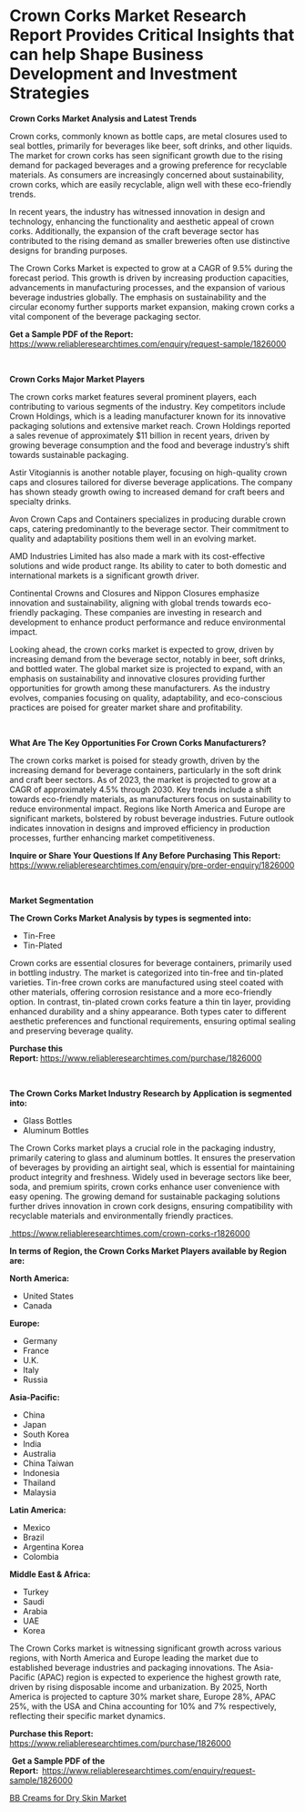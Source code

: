<p><h1>Crown Corks Market Research Report Provides Critical Insights that can help Shape Business Development and Investment Strategies</h1></p><p><strong>Crown Corks Market Analysis and Latest Trends</strong></p>
<p><p>Crown corks, commonly known as bottle caps, are metal closures used to seal bottles, primarily for beverages like beer, soft drinks, and other liquids. The market for crown corks has seen significant growth due to the rising demand for packaged beverages and a growing preference for recyclable materials. As consumers are increasingly concerned about sustainability, crown corks, which are easily recyclable, align well with these eco-friendly trends.</p><p>In recent years, the industry has witnessed innovation in design and technology, enhancing the functionality and aesthetic appeal of crown corks. Additionally, the expansion of the craft beverage sector has contributed to the rising demand as smaller breweries often use distinctive designs for branding purposes. </p><p>The Crown Corks Market is expected to grow at a CAGR of 9.5% during the forecast period. This growth is driven by increasing production capacities, advancements in manufacturing processes, and the expansion of various beverage industries globally. The emphasis on sustainability and the circular economy further supports market expansion, making crown corks a vital component of the beverage packaging sector.</p></p>
<p><strong>Get a Sample PDF of the Report:&nbsp;</strong> <a href="https://www.reliableresearchtimes.com/enquiry/request-sample/1826000?utm_campaign=2269&utm_medium=2&utm_source=Github&utm_content=ia&utm_term=04042025&utm_id=crown-corks">https://www.reliableresearchtimes.com/enquiry/request-sample/1826000</a></p>
<p>&nbsp;</p>
<p><strong>Crown Corks Major Market Players</strong></p>
<p><p>The crown corks market features several prominent players, each contributing to various segments of the industry. Key competitors include Crown Holdings, which is a leading manufacturer known for its innovative packaging solutions and extensive market reach. Crown Holdings reported a sales revenue of approximately $11 billion in recent years, driven by growing beverage consumption and the food and beverage industry’s shift towards sustainable packaging.</p><p>Astir Vitogiannis is another notable player, focusing on high-quality crown caps and closures tailored for diverse beverage applications. The company has shown steady growth owing to increased demand for craft beers and specialty drinks.</p><p>Avon Crown Caps and Containers specializes in producing durable crown caps, catering predominantly to the beverage sector. Their commitment to quality and adaptability positions them well in an evolving market.</p><p>AMD Industries Limited has also made a mark with its cost-effective solutions and wide product range. Its ability to cater to both domestic and international markets is a significant growth driver.</p><p>Continental Crowns and Closures and Nippon Closures emphasize innovation and sustainability, aligning with global trends towards eco-friendly packaging. These companies are investing in research and development to enhance product performance and reduce environmental impact.</p><p>Looking ahead, the crown corks market is expected to grow, driven by increasing demand from the beverage sector, notably in beer, soft drinks, and bottled water. The global market size is projected to expand, with an emphasis on sustainability and innovative closures providing further opportunities for growth among these manufacturers. As the industry evolves, companies focusing on quality, adaptability, and eco-conscious practices are poised for greater market share and profitability.</p></p>
<p>&nbsp;</p>
<p><strong>What Are The Key Opportunities For Crown Corks Manufacturers?</strong></p>
<p><p>The crown corks market is poised for steady growth, driven by the increasing demand for beverage containers, particularly in the soft drink and craft beer sectors. As of 2023, the market is projected to grow at a CAGR of approximately 4.5% through 2030. Key trends include a shift towards eco-friendly materials, as manufacturers focus on sustainability to reduce environmental impact. Regions like North America and Europe are significant markets, bolstered by robust beverage industries. Future outlook indicates innovation in designs and improved efficiency in production processes, further enhancing market competitiveness.</p></p>
<p><strong>Inquire or Share Your Questions If Any Before Purchasing This Report:</strong> <a href="https://www.reliableresearchtimes.com/enquiry/pre-order-enquiry/1826000?utm_campaign=2269&utm_medium=2&utm_source=Github&utm_content=ia&utm_term=04042025&utm_id=crown-corks">https://www.reliableresearchtimes.com/enquiry/pre-order-enquiry/1826000</a></p>
<p>&nbsp;</p>
<p><strong>Market Segmentation</strong></p>
<p><strong>The Crown Corks Market Analysis by types is segmented into:</strong></p>
<p><ul><li>Tin-Free</li><li>Tin-Plated</li></ul></p>
<p><p>Crown corks are essential closures for beverage containers, primarily used in bottling industry. The market is categorized into tin-free and tin-plated varieties. Tin-free crown corks are manufactured using steel coated with other materials, offering corrosion resistance and a more eco-friendly option. In contrast, tin-plated crown corks feature a thin tin layer, providing enhanced durability and a shiny appearance. Both types cater to different aesthetic preferences and functional requirements, ensuring optimal sealing and preserving beverage quality.</p></p>
<p><strong>Purchase this Report:&nbsp;</strong><a href="https://www.reliableresearchtimes.com/purchase/1826000?utm_campaign=2269&utm_medium=2&utm_source=Github&utm_content=ia&utm_term=04042025&utm_id=crown-corks">https://www.reliableresearchtimes.com/purchase/1826000</a></p>
<p>&nbsp;</p>
<p><strong>The Crown Corks Market Industry Research by Application is segmented into:</strong></p>
<p><ul><li>Glass Bottles</li><li>Aluminum Bottles</li></ul></p>
<p><p>The Crown Corks market plays a crucial role in the packaging industry, primarily catering to glass and aluminum bottles. It ensures the preservation of beverages by providing an airtight seal, which is essential for maintaining product integrity and freshness. Widely used in beverage sectors like beer, soda, and premium spirits, crown corks enhance user convenience with easy opening. The growing demand for sustainable packaging solutions further drives innovation in crown cork designs, ensuring compatibility with recyclable materials and environmentally friendly practices.</p></p>
<p><a href="https://www.reliableresearchtimes.com/crown-corks-r1826000?utm_campaign=2269&utm_medium=2&utm_source=Github&utm_content=ia&utm_term=04042025&utm_id=crown-corks">&nbsp;https://www.reliableresearchtimes.com/crown-corks-r1826000</a></p>
<p><strong>In terms of Region, the Crown Corks Market Players available by Region are:</strong></p>
<p>
    <p> <strong> North America: </strong>
        <ul>
            <li>United States</li>
            <li>Canada</li>
        </ul>
        </p> 
    <p> <strong> Europe: </strong>
        <ul>
            <li>Germany</li>
            <li>France</li>
            <li>U.K.</li>
            <li>Italy</li>
            <li>Russia</li>
        </ul>
        </p> 
    <p> <strong> Asia-Pacific: </strong>
        <ul>
            <li>China</li>
            <li>Japan</li>
            <li>South Korea</li>
            <li>India</li>
            <li>Australia</li>
            <li>China Taiwan</li>
            <li>Indonesia</li>
            <li>Thailand</li>
            <li>Malaysia</li>
        </ul>
        </p> 
    <p> <strong> Latin America: </strong>
        <ul>
            <li>Mexico</li>
            <li>Brazil</li>
            <li>Argentina Korea</li>
            <li>Colombia</li>
        </ul>
        </p> 
    <p> <strong> Middle East & Africa: </strong>
        <ul>
            <li>Turkey</li>
            <li>Saudi</li>
            <li>Arabia</li>
            <li>UAE</li>
            <li>Korea</li>
        </ul>
    </p>
    </p>
<p><p>The Crown Corks market is witnessing significant growth across various regions, with North America and Europe leading the market due to established beverage industries and packaging innovations. The Asia-Pacific (APAC) region is expected to experience the highest growth rate, driven by rising disposable income and urbanization. By 2025, North America is projected to capture 30% market share, Europe 28%, APAC 25%, with the USA and China accounting for 10% and 7% respectively, reflecting their specific market dynamics.</p></p>
<p><strong>Purchase this Report: </strong><a href="https://www.reliableresearchtimes.com/purchase/1826000?utm_campaign=2269&utm_medium=2&utm_source=Github&utm_content=ia&utm_term=04042025&utm_id=crown-corks">https://www.reliableresearchtimes.com/purchase/1826000</a></p>
<p>&nbsp;<strong>Get a Sample PDF of the Report:&nbsp;&nbsp;</strong><a href="https://www.reliableresearchtimes.com/enquiry/request-sample/1826000?utm_campaign=2269&utm_medium=2&utm_source=Github&utm_content=ia&utm_term=04042025&utm_id=crown-corks">https://www.reliableresearchtimes.com/enquiry/request-sample/1826000</a></p>
<p><strong></strong></p>
<p><p><a href="https://github.com/MonroeBullock54/Market-Research-Report-List-2/blob/main/bb-creams-for-dry-skin-market.md?utm_campaign=2269&utm_medium=2&utm_source=Github&utm_content=ia&utm_term=04042025&utm_id=crown-corks">BB Creams for Dry Skin Market</a></p></p>
